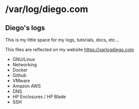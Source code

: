 # /var/log/diego.com

## Diego's logs

This is my little space for my logs, tutorials, docs, etc...

This files are reflected on my website https://varlogdiego.com

- GNU/Linux
- Networking
- Docker
- Github
- VMware
- Amazon AWS
- DNS
- HP Enclosures / HP Blade
- SSH
